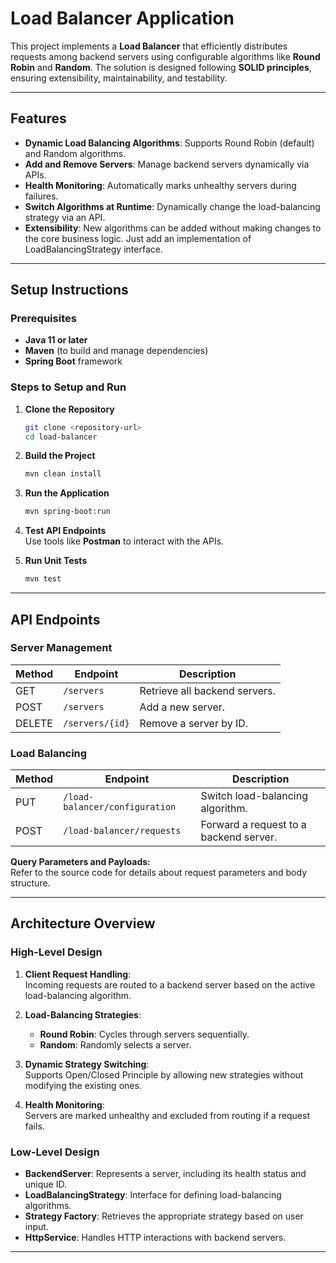 # Load Balancer Application

This project implements a **Load Balancer** that efficiently distributes requests among backend servers using configurable algorithms like **Round Robin** and **Random**. The solution is designed following **SOLID principles**, ensuring extensibility, maintainability, and testability.

---

## Features

- **Dynamic Load Balancing Algorithms**: Supports Round Robin (default) and Random algorithms.
- **Add and Remove Servers**: Manage backend servers dynamically via APIs.
- **Health Monitoring**: Automatically marks unhealthy servers during failures.
- **Switch Algorithms at Runtime**: Dynamically change the load-balancing strategy via an API.
- **Extensibility**: New algorithms can be added without making changes to the core business logic. Just add an implementation of LoadBalancingStrategy interface. 

---

## Setup Instructions

### Prerequisites

- **Java 11 or later**
- **Maven** (to build and manage dependencies)
- **Spring Boot** framework

### Steps to Setup and Run

1. **Clone the Repository**
   ```bash
   git clone <repository-url>
   cd load-balancer
   ```

2. **Build the Project**
   ```bash
   mvn clean install
   ```

3. **Run the Application**
   ```bash
   mvn spring-boot:run
   ```

4. **Test API Endpoints**  
   Use tools like **Postman** to interact with the APIs.


5. **Run Unit Tests**
   ```bash
   mvn test
   ```

---

## API Endpoints

### Server Management

| Method | Endpoint                      | Description                          |
|--------|-------------------------------|--------------------------------------|
| GET    | `/servers`                    | Retrieve all backend servers.        |
| POST   | `/servers`                    | Add a new server.                   |
| DELETE | `/servers/{id}`               | Remove a server by ID.              |

### Load Balancing

| Method | Endpoint                       | Description                             |
|--------|--------------------------------|-----------------------------------------|
| PUT    | `/load-balancer/configuration` | Switch load-balancing algorithm.       |
| POST   | `/load-balancer/requests`      | Forward a request to a backend server. |


**Query Parameters and Payloads:**  
Refer to the source code for details about request parameters and body structure.

---

## Architecture Overview

### High-Level Design

1. **Client Request Handling**:  
   Incoming requests are routed to a backend server based on the active load-balancing algorithm.

2. **Load-Balancing Strategies**:
    - **Round Robin**: Cycles through servers sequentially.
    - **Random**: Randomly selects a server.

3. **Dynamic Strategy Switching**:  
   Supports Open/Closed Principle by allowing new strategies without modifying the existing ones.

4. **Health Monitoring**:  
   Servers are marked unhealthy and excluded from routing if a request fails.

### Low-Level Design

- **BackendServer**: Represents a server, including its health status and unique ID.
- **LoadBalancingStrategy**: Interface for defining load-balancing algorithms.
- **Strategy Factory**: Retrieves the appropriate strategy based on user input.
- **HttpService**: Handles HTTP interactions with backend servers.

---
